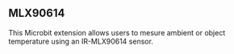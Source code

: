 
## MLX90614
This Microbit extension allows users to mesure ambient or object temperature using an IR-MLX90614 sensor.